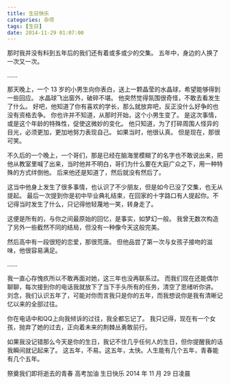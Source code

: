 ```yaml
---
title: 生日快乐
categories: 杂项
tags: [生日]
date: 2014-11-29 01:07:00
---
```


那时我并没有料到五年后的我们还有着或多或少的交集。
五年中，身边的人换了一次又一次。

……

那天晚上，一个 13 岁的小男生向你表白，送上一颗晶莹的水晶球，希望能够得到一些回应。
水晶球飞出窗外，破碎不堪。
他突然觉得氛围很奇怪，不敢去看发生了什么。
好吧，他知道了你有喜欢的学长，那么就放弃吧，反正没什么好争的也没有资格去争。
你也许并不知道，从那时开始，这个小男生变了。
是这次事情，或是这个年龄的特殊性，促使这微妙的变化。
他只知道，为了打碎周围人怪异的目光，必须更加，更加地努力表现自己。
如果当时，他很认真。
但是现在，那很可笑。

不久后的一个晚上，一个哥们，那是已经在脑海里模糊了的名字也不敢说出来，把他从教室里喊了出来，当时他并不明白，哥们为什么要在大庭广众之下，用一种特殊的方式绊倒他。
后来他还是知道了，然后就没有然后了。

这当中他身上发生了很多事情，也认识了不少朋友，但是如今已没了交集，也无从提起。
最后一次提到你是初中毕业典礼结束，在回家的十字路口有人提起你。不记得当时发生了什么，只记得他轻蔑地一笑，转身走了。

这便是所有的，与你之间最原始的回忆，是事实，如梦幻一般。
我曾无数次构造了另外一些截然不同的结局，但没有一种像今天这般完美。

然后高中有一段很短的恋爱，那很荒唐。
但他品尝了第一次与女孩子接吻的滋味，他很容易满足。

……

我一直心存愧疚所以不敢再面对她，这三年也没再联系过。
而我们现在还能偶尔聊聊，每次接到你的电话我就放下了当下手头所有的任务，清空了思绪听你讲。
刘念，我们认识五年了，可能对你而言我只是你的五年，而我想说你是我有清晰记忆以来的全部过往。

你在电话中和QQ上向我倾诉的过往，我全都忘记了。
我只记得，现在有一个女孩，抛弃了她的过去，正向着未来的荆棘丛勇敢前行。

如果我没记错那么今天是你的生日，我记不住几乎任何人的生日，但你提醒我的话我瞬间就记起来了。
这五年，不易。这五年，太快。人生能有几个五年，青春能有几个五年。

祭奠我们即将逝去的青春 高考加油 生日快乐
2014 年 11 月 29 日凌晨
